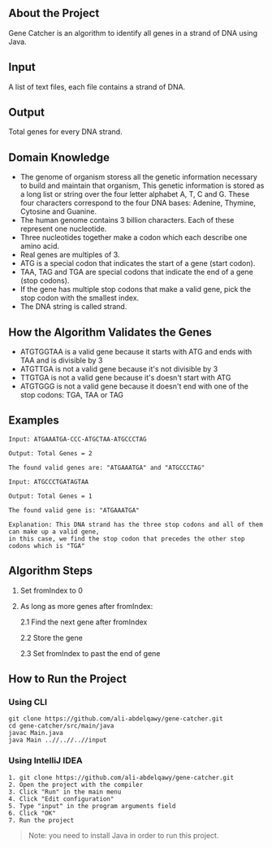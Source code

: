 ## About the Project

Gene Catcher is an algorithm to identify all genes in a strand of DNA using Java.

## Input

A list of text files, each file contains a strand of DNA.

## Output

Total genes for every DNA strand.

## Domain Knowledge

-   The genome of organism storess all the genetic information necessary to build and maintain that organism, This genetic information is stored as a long list or string over the four letter alphabet A, T, C and G. These four characters correspond to the four DNA bases: Adenine, Thymine, Cytosine and Guanine.
-   The human genome contains 3 billion characters. Each of these represent one nucleotide.
-   Three nucleotides together make a codon which each describe one amino acid.
-   Real genes are multiples of 3.
-   ATG is a special codon that indicates the start of a gene (start codon).
-   TAA, TAG and TGA are special codons that indicate the end of a gene (stop codons).
-   If the gene has multiple stop codons that make a valid gene, pick the stop codon with the smallest index.
-   The DNA string is called strand.

## How the Algorithm Validates the Genes

-   ATGTGGTAA is a valid gene because it starts with ATG and ends with TAA and is divisible by 3
-   ATGTTGA is not a valid gene because it's not divisible by 3
-   TTGTGA is not a valid gene because it's doesn't start with ATG
-   ATGTGGG is not a valid gene because it doesn't end with one of the stop codons: TGA, TAA or TAG

## Examples

```
Input: ATGAAATGA-CCC-ATGCTAA-ATGCCCTAG

Output: Total Genes = 2

The found valid genes are: "ATGAAATGA" and "ATGCCCTAG"
```

```
Input: ATGCCCTGATAGTAA

Output: Total Genes = 1

The found valid gene is: "ATGAAATGA"

Explanation: This DNA strand has the three stop codons and all of them can make up a valid gene,
in this case, we find the stop codon that precedes the other stop codons which is "TGA"
```

## Algorithm Steps

1. Set fromIndex to 0

2. As long as more genes after fromIndex:

    2.1 Find the next gene after fromIndex

    2.2 Store the gene

    2.3 Set fromIndex to past the end of gene

## How to Run the Project

### Using CLI

    git clone https://github.com/ali-abdelqawy/gene-catcher.git
    cd gene-catcher/src/main/java
    javac Main.java
    java Main ..//..//..//input

### Using IntelliJ IDEA

    1. git clone https://github.com/ali-abdelqawy/gene-catcher.git
    2. Open the project with the compiler
    3. Click "Run" in the main menu
    4. Click "Edit configuration"
    5. Type "input" in the program arguments field
    6. Click "OK"
    7. Run the project

> Note: you need to install Java in order to run this project.
